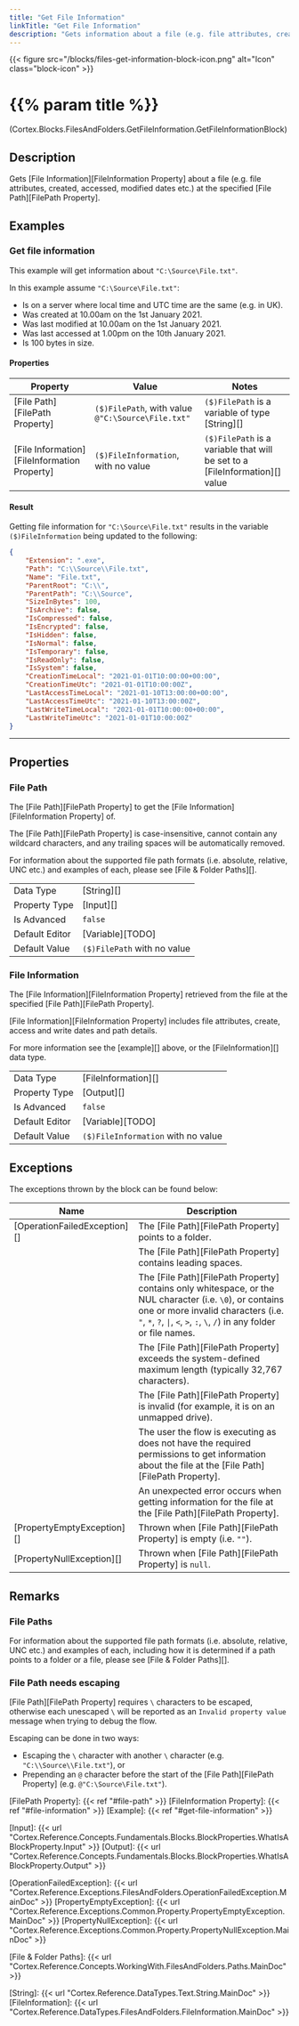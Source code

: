 ```yaml
---
title: "Get File Information"
linkTitle: "Get File Information"
description: "Gets information about a file (e.g. file attributes, created, accessed, modified dates etc.) at the specified file path."
---
```


{{< figure src="/blocks/files-get-information-block-icon.png" alt="Icon" class="block-icon" >}}

# {{% param title %}}

<p class="namespace">(Cortex.Blocks.FilesAndFolders.GetFileInformation.GetFileInformationBlock)</p>

## Description

Gets [File Information][FileInformation Property] about a file (e.g. file attributes, created, accessed, modified dates etc.) at the specified [File Path][FilePath Property].

## Examples

### Get file information

This example will get information about `"C:\Source\File.txt"`.

In this example assume `"C:\Source\File.txt"`:

* Is on a server where local time and UTC time are the same (e.g. in UK).
* Was created at 10.00am on the 1st January 2021.
* Was last modified at 10.00am on the 1st January 2021.
* Was last accessed at 1.00pm on the 10th January 2021.
* Is 100 bytes in size.

#### Properties

| Property           | Value                     | Notes                                    |
|--------------------|---------------------------|------------------------------------------|
| [File Path][FilePath Property] | `($)FilePath`, with value `@"C:\Source\File.txt"` | `($)FilePath` is a variable of type [String][] |
| [File Information][FileInformation Property] | `($)FileInformation`, with no value | `($)FilePath` is a variable that will be set to a [FileInformation][] value |

#### Result

Getting file information for `"C:\Source\File.txt"` results in the variable `($)FileInformation` being updated to the following:

```json
{
    "Extension": ".exe",
    "Path": "C:\\Source\\File.txt",
    "Name": "File.txt",
    "ParentRoot": "C:\\",
    "ParentPath": "C:\\Source",
    "SizeInBytes": 100,
    "IsArchive": false,
    "IsCompressed": false,
    "IsEncrypted": false,
    "IsHidden": false,
    "IsNormal": false,
    "IsTemporary": false,
    "IsReadOnly": false,
    "IsSystem": false,
    "CreationTimeLocal": "2021-01-01T10:00:00+00:00",
    "CreationTimeUtc": "2021-01-01T10:00:00Z",
    "LastAccessTimeLocal": "2021-01-10T13:00:00+00:00",
    "LastAccessTimeUtc": "2021-01-10T13:00:00Z",
    "LastWriteTimeLocal": "2021-01-01T10:00:00+00:00",
    "LastWriteTimeUtc": "2021-01-01T10:00:00Z"
}
```

***

## Properties

### File Path

The [File Path][FilePath Property] to get the [File Information][FileInformation Property] of.

The [File Path][FilePath Property] is case-insensitive, cannot contain any wildcard characters, and any trailing spaces will be automatically removed.

For information about the supported file path formats (i.e. absolute, relative, UNC etc.) and examples of each, please see [File & Folder Paths][].

| | |
|--------------------|---------------------------|
| Data Type | [String][] |
| Property Type | [Input][] |
| Is Advanced | `false` |
| Default Editor | [Variable][TODO] |
| Default Value | `($)FilePath` with no value |

### File Information

The [File Information][FileInformation Property] retrieved from the file at the specified [File Path][FilePath Property].

[File Information][FileInformation Property] includes file attributes, create, access and write dates and path details.

For more information see the [example][] above, or the [FileInformation][] data type.

| | |
|--------------------|---------------------------|
| Data Type | [FileInformation][] |
| Property Type | [Output][] |
| Is Advanced | `false` |
| Default Editor | [Variable][TODO] |
| Default Value | `($)FileInformation` with no value |

## Exceptions

The exceptions thrown by the block can be found below:

| Name     | Description |
|----------|----------|
| [OperationFailedException][] | The [File Path][FilePath Property] points to a folder. |
|                              | The [File Path][FilePath Property] contains leading spaces. |
|                              | The [File Path][FilePath Property] contains only whitespace, or the NUL character (i.e. `\0`), or contains one or more invalid characters (i.e. `"`, `*`, `?`, `\|`, `<`, `>`, `:`, `\`, `/`) in any folder or file names. |
|                              | The [File Path][FilePath Property] exceeds the system-defined maximum length (typically 32,767 characters). |
|                              | The [File Path][FilePath Property] is invalid (for example, it is on an unmapped drive). |
|                              | The user the flow is executing as does not have the required permissions to get information about the file at the [File Path][FilePath Property]. |
|                              | An unexpected error occurs when getting information for the file at the [File Path][FilePath Property]. |
| [PropertyEmptyException][]   | Thrown when [File Path][FilePath Property] is empty (i.e. `""`). |
| [PropertyNullException][]    | Thrown when [File Path][FilePath Property] is `null`. |

## Remarks

### File Paths

For information about the supported file path formats (i.e. absolute, relative, UNC etc.) and examples of each, including how it is determined if a path points to a folder or a file, please see [File & Folder Paths][].

### File Path needs escaping

[File Path][FilePath Property] requires `\` characters to be escaped, otherwise each unescaped `\` will be reported as an `Invalid property value` message when trying to debug the flow.

Escaping can be done in two ways:

* Escaping the `\` character with another `\` character (e.g. `"C:\\Source\\File.txt"`), or
* Prepending an `@` character before the start of the [File Path][FilePath Property] (e.g. `@"C:\Source\File.txt"`).

[FilePath Property]: {{< ref "#file-path" >}}
[FileInformation Property]: {{< ref "#file-information" >}}
[Example]: {{< ref "#get-file-information" >}}

[Input]: {{< url "Cortex.Reference.Concepts.Fundamentals.Blocks.BlockProperties.WhatIsABlockProperty.Input" >}}
[Output]: {{< url "Cortex.Reference.Concepts.Fundamentals.Blocks.BlockProperties.WhatIsABlockProperty.Output" >}}

[OperationFailedException]: {{< url "Cortex.Reference.Exceptions.FilesAndFolders.OperationFailedException.MainDoc" >}}
[PropertyEmptyException]: {{< url "Cortex.Reference.Exceptions.Common.Property.PropertyEmptyException.MainDoc" >}}
[PropertyNullException]: {{< url "Cortex.Reference.Exceptions.Common.Property.PropertyNullException.MainDoc" >}}

[File & Folder Paths]: {{< url "Cortex.Reference.Concepts.WorkingWith.FilesAndFolders.Paths.MainDoc" >}}

[String]: {{< url "Cortex.Reference.DataTypes.Text.String.MainDoc" >}}
[FileInformation]: {{< url "Cortex.Reference.DataTypes.FilesAndFolders.FileInformation.MainDoc" >}}
